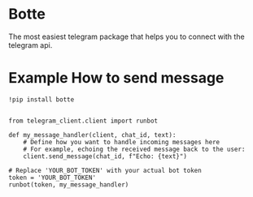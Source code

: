 # Botte
The most easiest telegram package that helps you to connect with the telegram api.

# Example How to send message

```
!pip install botte

```
```

from telegram_client.client import runbot

def my_message_handler(client, chat_id, text):
    # Define how you want to handle incoming messages here
    # For example, echoing the received message back to the user:
    client.send_message(chat_id, f"Echo: {text}")

# Replace 'YOUR_BOT_TOKEN' with your actual bot token
token = 'YOUR_BOT_TOKEN'
runbot(token, my_message_handler)

```
